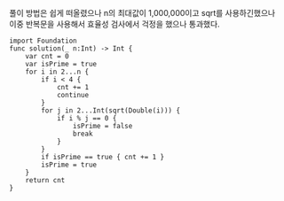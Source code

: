 풀이 방법은 쉽게 떠올렸으나 n의 최대값이 1,000,000이고 sqrt를 사용하긴했으나   
이중 반복문을 사용해서 효율성 검사에서 걱정을 했으나 통과했다.   

```
import Foundation
func solution(_ n:Int) -> Int {
    var cnt = 0
    var isPrime = true
    for i in 2...n {
        if i < 4 {
            cnt += 1
            continue
        }
        for j in 2...Int(sqrt(Double(i))) {
            if i % j == 0 {
                isPrime = false
                break
            }
        }
        if isPrime == true { cnt += 1 }
        isPrime = true
    }
    return cnt
}
```
